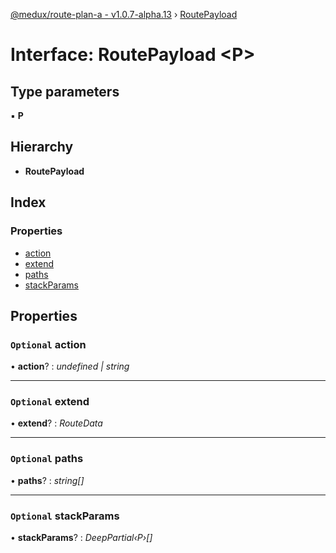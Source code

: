 [@medux/route-plan-a - v1.0.7-alpha.13](../README.md) › [RoutePayload](routepayload.md)

# Interface: RoutePayload <**P**>

## Type parameters

▪ **P**

## Hierarchy

* **RoutePayload**

## Index

### Properties

* [action](routepayload.md#optional-action)
* [extend](routepayload.md#optional-extend)
* [paths](routepayload.md#optional-paths)
* [stackParams](routepayload.md#optional-stackparams)

## Properties

### `Optional` action

• **action**? : *undefined | string*

___

### `Optional` extend

• **extend**? : *RouteData*

___

### `Optional` paths

• **paths**? : *string[]*

___

### `Optional` stackParams

• **stackParams**? : *DeepPartial‹P›[]*
